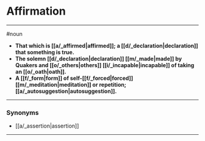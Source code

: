 # Affirmation
---
#noun
- **That which is [[a/_affirmed|affirmed]]; a [[d/_declaration|declaration]] that something is true.**
- **The solemn [[d/_declaration|declaration]] [[m/_made|made]] by Quakers and [[o/_others|others]] [[i/_incapable|incapable]] of taking an [[o/_oath|oath]].**
- **A [[f/_form|form]] of self-[[f/_forced|forced]] [[m/_meditation|meditation]] or repetition; [[a/_autosuggestion|autosuggestion]].**
---
### Synonyms
- [[a/_assertion|assertion]]
---
